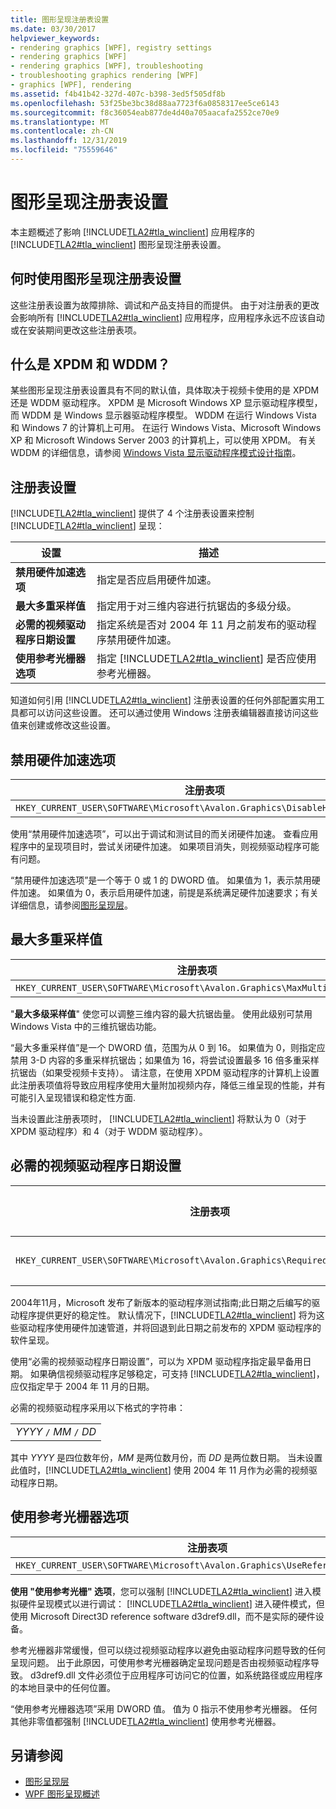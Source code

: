 ```yaml
---
title: 图形呈现注册表设置
ms.date: 03/30/2017
helpviewer_keywords:
- rendering graphics [WPF], registry settings
- rendering graphics [WPF]
- rendering graphics [WPF], troubleshooting
- troubleshooting graphics rendering [WPF]
- graphics [WPF], rendering
ms.assetid: f4b41b42-327d-407c-b398-3ed5f505df8b
ms.openlocfilehash: 53f25be3bc38d88aa7723f6a0858317ee5ce6143
ms.sourcegitcommit: f8c36054eab877de4d40a705aacafa2552ce70e9
ms.translationtype: MT
ms.contentlocale: zh-CN
ms.lasthandoff: 12/31/2019
ms.locfileid: "75559646"
---
```

# <a name="graphics-rendering-registry-settings"></a>图形呈现注册表设置
本主题概述了影响 [!INCLUDE[TLA2#tla_winclient](../../../../includes/tla2sharptla-winclient-md.md)] 应用程序的 [!INCLUDE[TLA2#tla_winclient](../../../../includes/tla2sharptla-winclient-md.md)] 图形呈现注册表设置。  

<a name="overview"></a>   
## <a name="when-to-use-graphics-rendering-registry-settings"></a>何时使用图形呈现注册表设置  
 这些注册表设置为故障排除、调试和产品支持目的而提供。 由于对注册表的更改会影响所有 [!INCLUDE[TLA2#tla_winclient](../../../../includes/tla2sharptla-winclient-md.md)] 应用程序，应用程序永远不应该自动或在安装期间更改这些注册表项。  
  
<a name="xpdmandwddm"></a>   
## <a name="what-are-xpdm-and-wddm"></a>什么是 XPDM 和 WDDM？  
 某些图形呈现注册表设置具有不同的默认值，具体取决于视频卡使用的是 XPDM 还是 WDDM 驱动程序。 XPDM 是 Microsoft Windows XP 显示驱动程序模型，而 WDDM 是 Windows 显示器驱动程序模型。 WDDM 在运行 Windows Vista 和 Windows 7 的计算机上可用。 在运行 Windows Vista、Microsoft Windows XP 和 Microsoft Windows Server 2003 的计算机上，可以使用 XPDM。 有关 WDDM 的详细信息，请参阅 [Windows Vista 显示驱动程序模式设计指南](https://go.microsoft.com/fwlink/?LinkId=178394)。  
  
<a name="registry_settings"></a>   
## <a name="registry-settings"></a>注册表设置  
 [!INCLUDE[TLA2#tla_winclient](../../../../includes/tla2sharptla-winclient-md.md)] 提供了 4 个注册表设置来控制 [!INCLUDE[TLA2#tla_winclient](../../../../includes/tla2sharptla-winclient-md.md)] 呈现：  
  
|设置|描述|  
|-------------|-----------------|  
|**禁用硬件加速选项**|指定是否应启用硬件加速。|  
|**最大多重采样值**|指定用于对三维内容进行抗锯齿的多级分级。|  
|**必需的视频驱动程序日期设置**|指定系统是否对 2004 年 11 月之前发布的驱动程序禁用硬件加速。|  
|**使用参考光栅器选项**|指定 [!INCLUDE[TLA2#tla_winclient](../../../../includes/tla2sharptla-winclient-md.md)] 是否应使用参考光栅器。|  
  
 知道如何引用 [!INCLUDE[TLA2#tla_winclient](../../../../includes/tla2sharptla-winclient-md.md)] 注册表设置的任何外部配置实用工具都可以访问这些设置。 还可以通过使用 Windows 注册表编辑器直接访问这些值来创建或修改这些设置。  
  
<a name="disablehardwareacceleration"></a>   
## <a name="disable-hardware-acceleration-option"></a>禁用硬件加速选项  
  
|注册表项|值类型|  
|------------------|----------------|  
|`HKEY_CURRENT_USER\SOFTWARE\Microsoft\Avalon.Graphics\DisableHWAcceleration`|DWORD|  
  
 使用“禁用硬件加速选项”，可以出于调试和测试目的而关闭硬件加速。 查看应用程序中的呈现项目时，尝试关闭硬件加速。 如果项目消失，则视频驱动程序可能有问题。  
  
 “禁用硬件加速选项”是一个等于 0 或 1 的 DWORD 值。 如果值为 1，表示禁用硬件加速。 如果值为 0，表示启用硬件加速，前提是系统满足硬件加速要求；有关详细信息，请参阅[图形呈现层](../advanced/graphics-rendering-tiers.md)。  
  
<a name="maxmultisample"></a>   
## <a name="maximum-multisample-value"></a>最大多重采样值  
  
|注册表项|值类型|  
|------------------|----------------|  
|`HKEY_CURRENT_USER\SOFTWARE\Microsoft\Avalon.Graphics\MaxMultisampleType`|DWORD|  
  
 "**最大多级采样值**" 使您可以调整三维内容的最大抗锯齿量。 使用此级别可禁用 Windows Vista 中的三维抗锯齿功能。  
  
 “最大多重采样值”是一个 DWORD 值，范围为从 0 到 16。 如果值为 0，则指定应禁用 3-D 内容的多重采样抗锯齿；如果值为 16，将尝试设置最多 16 倍多重采样抗锯齿（如果受视频卡支持）。 请注意，在使用 XPDM 驱动程序的计算机上设置此注册表项值将导致应用程序使用大量附加视频内存，降低三维呈现的性能，并有可能引入呈现错误和稳定性方面.  
  
 当未设置此注册表项时， [!INCLUDE[TLA2#tla_winclient](../../../../includes/tla2sharptla-winclient-md.md)] 将默认为 0（对于 XPDM 驱动程序）和 4（对于 WDDM 驱动程序）。  
  
<a name="requiredvideodriverdatesetting"></a>   
## <a name="required-video-driver-date-setting"></a>必需的视频驱动程序日期设置  
  
|注册表项|值类型|  
|------------------|----------------|  
|`HKEY_CURRENT_USER\SOFTWARE\Microsoft\Avalon.Graphics\RequiredVideoDriverDate`|字符串|  
  
 2004年11月，Microsoft 发布了新版本的驱动程序测试指南;此日期之后编写的驱动程序提供更好的稳定性。 默认情况下，[!INCLUDE[TLA2#tla_winclient](../../../../includes/tla2sharptla-winclient-md.md)] 将为这些驱动程序使用硬件加速管道，并将回退到此日期之前发布的 XPDM 驱动程序的软件呈现。  
  
 使用“必需的视频驱动程序日期设置”，可以为 XPDM 驱动程序指定最早备用日期。 如果确信视频驱动程序足够稳定，可支持 [!INCLUDE[TLA2#tla_winclient](../../../../includes/tla2sharptla-winclient-md.md)]，应仅指定早于 2004 年 11 月的日期。  
  
 必需的视频驱动程序采用以下格式的字符串：  
  
| |  
|-|  
|*YYYY* `/` *MM* `/` *DD*|  
  
 其中 *YYYY* 是四位数年份，*MM* 是两位数月份，而 *DD* 是两位数日期。 当未设置此值时，[!INCLUDE[TLA2#tla_winclient](../../../../includes/tla2sharptla-winclient-md.md)] 使用 2004 年 11 月作为必需的视频驱动程序日期。  
  
<a name="usereferencerasterizeroption"></a>   
## <a name="use-reference-rasterizer-option"></a>使用参考光栅器选项  
  
|注册表项|值类型|  
|------------------|----------------|  
|`HKEY_CURRENT_USER\SOFTWARE\Microsoft\Avalon.Graphics\UseReferenceRasterizer`|DWORD|  
  
 **使用 "使用参考光栅" 选项**，您可以强制 [!INCLUDE[TLA2#tla_winclient](../../../../includes/tla2sharptla-winclient-md.md)] 进入模拟硬件呈现模式以进行调试： [!INCLUDE[TLA2#tla_winclient](../../../../includes/tla2sharptla-winclient-md.md)] 进入硬件模式，但使用 Microsoft Direct3D reference software d3dref9.dll，而不是实际的硬件设备。  
  
 参考光栅器非常缓慢，但可以绕过视频驱动程序以避免由驱动程序问题导致的任何呈现问题。 出于此原因，可使用参考光栅器确定呈现问题是否由视频驱动程序导致。 d3dref9.dll 文件必须位于应用程序可访问它的位置，如系统路径或应用程序的本地目录中的任何位置。  
  
 “使用参考光栅器选项”采用 DWORD 值。 值为 0 指示不使用参考光栅器。 任何其他非零值都强制 [!INCLUDE[TLA2#tla_winclient](../../../../includes/tla2sharptla-winclient-md.md)] 使用参考光栅器。  
  
## <a name="see-also"></a>另请参阅

- [图形呈现层](../advanced/graphics-rendering-tiers.md)
- [WPF 图形呈现概述](wpf-graphics-rendering-overview.md)

